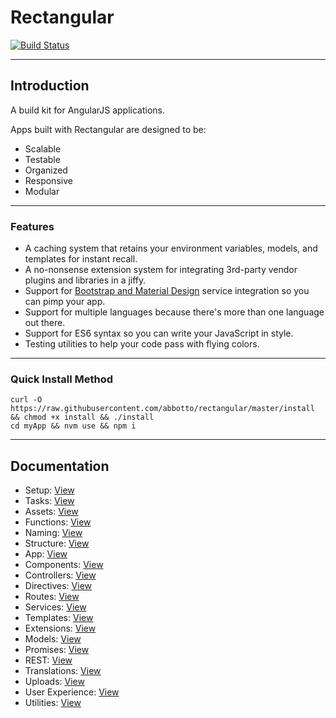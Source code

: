 # Rectangular
[![Build Status](https://travis-ci.org/abbotto/rectangular.svg?branch=master)](https://travis-ci.org/abbotto/rectangular)

---

## Introduction
A build kit for AngularJS applications.

Apps built with Rectangular are designed to be:
- Scalable
- Testable
- Organized
- Responsive
- Modular

---

### Features
- A caching system that retains your environment variables, models, and templates for instant recall.
- A no-nonsense extension system for integrating 3rd-party vendor plugins and libraries in a jiffy.
- Support for [Bootstrap and Material Design](https://github.com/abbotto/rectangular-ui) service integration so you can pimp your app.
- Support for multiple languages because there's more than one language out there.
- Support for ES6 syntax so you can write your JavaScript in style.
- Testing utilities to help your code pass with flying colors.

---

### Quick Install Method
	curl -O https://raw.githubusercontent.com/abbotto/rectangular/master/install && chmod +x install && ./install
	cd myApp && nvm use && npm i

---

## Documentation
- Setup: 			[View](readme/setup.md)
- Tasks: 			[View](readme/tasks.md)
- Assets: 			[View](readme/assets.md)
- Functions:		[View](readme/functions.md)
- Naming:			[View](readme/naming.md)
- Structure:		[View](readme/structure.md)
- App:				[View](readme/app.md)
- Components: 		[View](readme/components.md)
- Controllers: 		[View](readme/controllers.md)
- Directives: 		[View](readme/directives.md)
- Routes:			[View](readme/routes.md)
- Services:			[View](readme/services.md)
- Templates:		[View](readme/templates.md)
- Extensions:		[View](readme/extensions.md)
- Models:			[View](readme/models.md)
- Promises:			[View](readme/promises.md)
- REST:				[View](readme/rest.md)
- Translations:		[View](readme/translations.md)
- Uploads:			[View](readme/uploads.md)
- User Experience:	[View](readme/user-experience.md)
- Utilities:		[View](readme/utilities.md)




